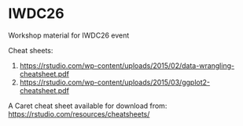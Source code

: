 # IWDC26
Workshop material for IWDC26 event


Cheat sheets:
1. https://rstudio.com/wp-content/uploads/2015/02/data-wrangling-cheatsheet.pdf
2. https://rstudio.com/wp-content/uploads/2015/03/ggplot2-cheatsheet.pdf

A Caret cheat sheet available for download from: https://rstudio.com/resources/cheatsheets/
